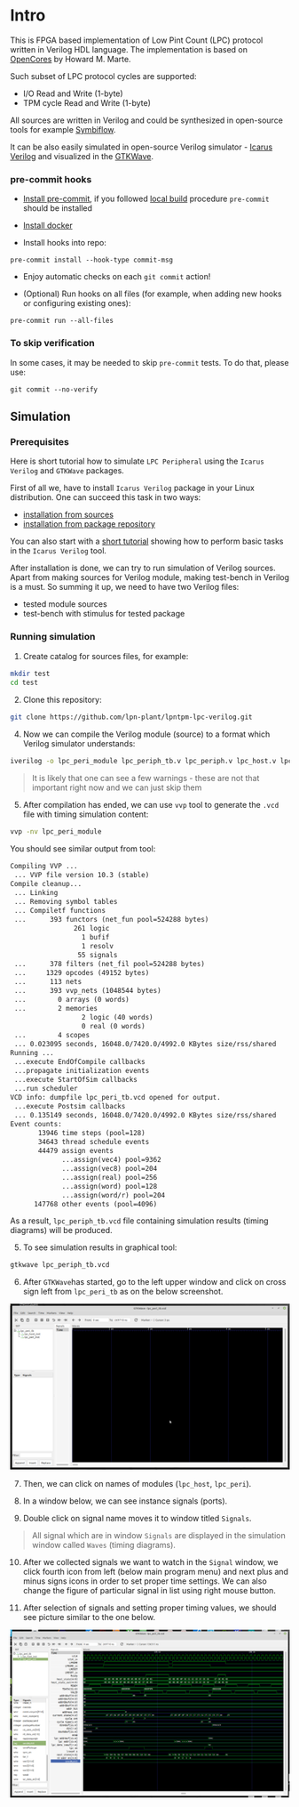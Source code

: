 # Intro

This is FPGA based implementation of Low Pint Count (LPC) protocol written in
Verilog HDL language. The implementation is based on
[OpenCores](https://opencores.org/websvn/listing?repname=wb_lpc&path=%2Fwb_lpc%2Ftrunk%2Frtl%2Fverilog%2F#path_wb_lpc_trunk_rtl_verilog_)
by Howard M. Marte.

Such subset of LPC protocol cycles are supported:

- I/O Read and Write (1-byte)
- TPM cycle Read and Write (1-byte)

All sources are written in Verilog and could be synthesized in open-source
tools for example [Symbiflow](https://github.com/SymbiFlow).

It can be also easily simulated in open-source Verilog simulator - [Icarus
Verilog](http://iverilog.icarus.com/) and visualized in the
[GTKWave](http://gtkwave.sourceforge.net/).

### pre-commit hooks

- [Install pre-commit](https://pre-commit.com/index.html#install), if you
  followed [local build](#local-build) procedure `pre-commit` should be
  installed

- [Install docker](https://docs.docker.com/engine/install/ubuntu/)

- Install hooks into repo:

```shell
pre-commit install --hook-type commit-msg
```

- Enjoy automatic checks on each `git commit` action!

- (Optional) Run hooks on all files (for example, when adding new hooks or
  configuring existing ones):

```shell
pre-commit run --all-files
```

### To skip verification

In some cases, it may be needed to skip `pre-commit` tests. To do that, please
use:

```shell
git commit --no-verify
```

## Simulation

### Prerequisites

Here is short tutorial how to simulate `LPC Peripheral` using the
`Icarus Verilog` and `GTKWave` packages.

First of all we, have to install `Icarus Verilog` package in your Linux
distribution. One can succeed this task in two ways:

- [installation from sources](https://iverilog.fandom.com/wiki/Installation_Guide)
- [installation from package repository](https://zoomadmin.com/HowToInstall/UbuntuPackage/iverilog)

You can also start with a
[short tutorial](https://iverilog.fandom.com/wiki/Getting_Started) showing how
to perform basic tasks in the `Icarus Verilog` tool.

After installation is done, we can try to run simulation of Verilog sources.
Apart from making sources for Verilog module, making test-bench in Verilog is
a must. So summing it up, we need to have two Verilog files:
- tested module sources
- test-bench with stimulus for tested package

### Running simulation

1. Create catalog for sources files, for example:

```bash
mkdir test
cd test
```

2. Clone this repository:

```bash
git clone https://github.com/lpn-plant/lpntpm-lpc-verilog.git
```

4. Now we can compile the Verilog module (source) to a format which Verilog
   simulator understands:

```bash
iverilog -o lpc_peri_module lpc_periph_tb.v lpc_periph.v lpc_host.v lpc_defines.v
```

> It is likely that one can see a few warnings - these are not that important
> right now and we can just skip them

5. After compilation has ended, we can use `vvp` tool to generate the `.vcd`
   file with timing simulation content:

```bash
vvp -nv lpc_peri_module
```

You should see similar output from tool:

```
Compiling VVP ...
 ... VVP file version 10.3 (stable)
Compile cleanup...
 ... Linking
 ... Removing symbol tables
 ... Compiletf functions
 ...      393 functors (net_fun pool=524288 bytes)
                261 logic
                  1 bufif
                  1 resolv
                 55 signals
 ...      378 filters (net_fil pool=524288 bytes)
 ...     1329 opcodes (49152 bytes)
 ...      113 nets
 ...      393 vvp_nets (1048544 bytes)
 ...        0 arrays (0 words)
 ...        2 memories
                  2 logic (40 words)
                  0 real (0 words)
 ...        4 scopes
 ... 0.023095 seconds, 16048.0/7420.0/4992.0 KBytes size/rss/shared
Running ...
 ...execute EndOfCompile callbacks
 ...propagate initialization events
 ...execute StartOfSim callbacks
 ...run scheduler
VCD info: dumpfile lpc_peri_tb.vcd opened for output.
 ...execute Postsim callbacks
 ... 0.135149 seconds, 16048.0/7420.0/4992.0 KBytes size/rss/shared
Event counts:
       13946 time steps (pool=128)
       34643 thread schedule events
       44479 assign events
             ...assign(vec4) pool=9362
             ...assign(vec8) pool=204
             ...assign(real) pool=256
             ...assign(word) pool=128
             ...assign(word/r) pool=204
      147768 other events (pool=4096)
```

As a result, `lpc_periph_tb.vcd` file containing simulation results (timing
diagrams) will be produced.

5. To see simulation results in graphical tool:

```bash
gtkwave lpc_periph_tb.vcd
```

6. After `GTKWave`has started, go to the left upper window and click on cross
   sign left from `lpc_peri_tb` as on the below screenshot.

![GTKWave after start](GTKWaveStart.png)

7. Then, we can click on names of modules (`lpc_host`, `lpc_peri`).

8. In a window below, we can see instance signals (ports).

9. Double click on signal name moves it to window titled `Signals`.

> All signal which are in window `Signals` are displayed in the simulation
> window called `Waves` (timing diagrams).

10. After we collected signals we want to watch in the `Signal` window, we
    click fourth icon from left (below main program menu) and next plus and
    minus signs icons in order to set proper time settings. We can also change
    the figure of particular signal in list using right mouse button.

11. After selection of signals and setting proper timing values, we should see
   picture similar to the one below.

![GTKWave simulation](GTKWaveSIM.png)
